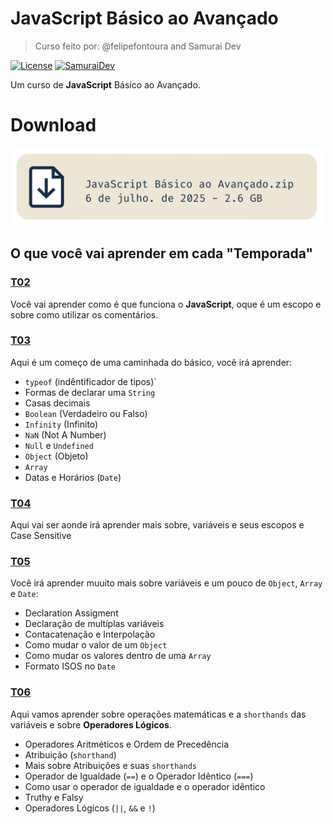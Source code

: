 # JavaScript Básico ao Avançado
> Curso feito por: @felipefontoura and Samurai Dev

[![License](https://img.shields.io/badge/License-MIT-2f65c9)](LICENSE)
[![SamuraiDev](https://img.shields.io/badge/Site%20do%20Samurai%20Dev-e44242)](https://class.devsamurai.com.br/)

Um curso de **JavaScript** Básico ao Avançado.

# Download
<a href="https://cursos.devsamurai.com.br/JavaScript%20B%C3%A1sico%20ao%20Avan%C3%A7ado.zip">
<img alt="JavaScript Básico ao Avançado.zip - 06 de jul. de 2025 - 2.6 GB" src="imgs/dowloand-curso.png" width="500">
</a>

## O que você vai aprender em cada "**Temporada**"

### [T02](Temporadas/T02/)
Você vai aprender como é que funciona o **JavaScript**, oque é um escopo e sobre como utilizar os comentários.

### [T03](Temporadas/T03/)
Aqui é um começo de uma caminhada do básico, você irá aprender:
* ``typeof`` (indêntificador de tipos)`
* Formas de declarar uma ``String``
* Casas decimais
* ``Boolean`` (Verdadeiro ou Falso)
* ``Infinity`` (Infinito)
* ``NaN`` (Not A Number)
* ``Null`` e ``Undefined``
* ``Object`` (Objeto)
* ``Array``
* Datas e Horários (``Date``)

### [T04](Temporadas/T04/)
Aqui vai ser aonde irá aprender mais sobre, variáveis e seus escopos e Case Sensitive

### [T05](Temporadas/T05/)
Você irá aprender muuito mais sobre variáveis e um pouco de ``Object``, ``Array`` e ``Date``:
* Declaration Assigment
* Declaração de multíplas variáveis
* Contacatenação e Interpolação
* Como mudar o valor de um ``Object``
* Como mudar os valores dentro de uma ``Array``
* Formato ISOS no ``Date``

### [T06](Temporadas/T06/)
Aqui vamos aprender sobre operações matemáticas e a ``shorthands`` das variáveis e sobre **Operadores Lógicos**.

* Operadores Aritméticos e Ordem de Precedência
* Atribuição (``shorthand``)
* Mais sobre Atribuições e suas ``shorthands``
* Operador de Igualdade (``==``) e o Operador Idêntico (``===``)
* Como usar o operador de igualdade e o operador idêntico
* Truthy e Falsy
* Operadores Lógicos (``||``, ``&&`` e ``!``)
